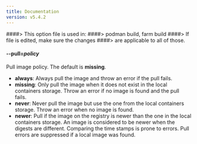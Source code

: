 ```yaml
---
title: Documentation
version: v5.4.2
---
```


####> This option file is used in:
####>   podman build, farm build
####> If file is edited, make sure the changes
####> are applicable to all of those.
#### **--pull**=*policy*

Pull image policy. The default is **missing**.

- **always**: Always pull the image and throw an error if the pull fails.
- **missing**: Only pull the image when it does not exist in the local containers storage.  Throw an error if no image is found and the pull fails.
- **never**: Never pull the image but use the one from the local containers storage.  Throw an error when no image is found.
- **newer**: Pull if the image on the registry is newer than the one in the local containers storage.  An image is considered to be newer when the digests are different.  Comparing the time stamps is prone to errors.  Pull errors are suppressed if a local image was found.
